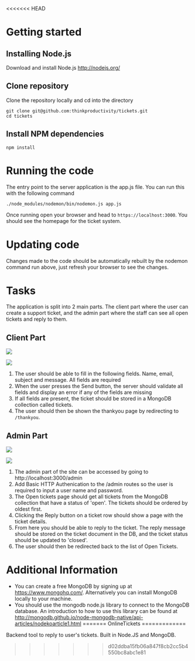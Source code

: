 <<<<<<< HEAD
# Getting started

## Installing Node.js

Download and install Node.js http://nodejs.org/

## Clone repository

Clone the repository locally and cd into the directory

```
git clone git@github.com:thinkproductivity/tickets.git
cd tickets
```

## Install NPM dependencies

```
npm install
```

# Running the code

The entry point to the server application is the app.js file. You can run this with the following command

```
./node_modules/nodemon/bin/nodemon.js app.js
```

Once running open your browser and head to `https://localhost:3000`. You should see the homepage for the ticket system.

# Updating code

Changes made to the code should be automatically rebuilt by the nodemon command run above, just refresh your browser to see the changes.

# Tasks

The application is split into 2 main parts. The client part where the user can create a support ticket, and the admin part where
the staff can see all open tickets and reply to them.

## Client Part

![](https://s3.amazonaws.com/uploads.hipchat.com/18287/84730/y3wUVE8kbYjggg5/Screen%20Shot%202014-07-24%20at%2012.06.27.png)

![](https://s3.amazonaws.com/uploads.hipchat.com/18287/84730/7nKNtwy7LMCOA59/Screen%20Shot%202014-07-24%20at%2012.06.32.png)

1. The user should be able to fill in the following fields. Name, email, subject and message. All fields are required
2. When the user presses the Send button, the server should validate all fields and display an error if any of the fields are missing
3. If all fields are present, the ticket should be stored in a MongoDB collection called tickets.
4. The user should then be shown the thankyou page by redirecting to `/thankyou`.

## Admin Part

![](https://s3.amazonaws.com/uploads.hipchat.com/18287/84730/CUS5CTzWmdxNEF5/Screen%20Shot%202014-07-24%20at%2012.07.06.png)

![](https://s3.amazonaws.com/uploads.hipchat.com/18287/84730/Y03hq5vi0bciDG0/Screen%20Shot%202014-07-24%20at%2012.07.10.png)

1. The admin part of the site can be accessed by going to http://localhost:3000/admin
2. Add Basic HTTP Authenication to the /admin routes so the user is required to input a user name and password.
3. The Open tickets page should get all tickets from the MongoDB collection that have a status of 'open'. The tickets should be ordered by oldest first.
4. Clicking the Reply button on a ticket row should show a page with the ticket details.
5. From here you should be able to reply to the ticket. The reply message should be stored on the ticket document in the DB, and the ticket status should be updated to 'closed'.
6. The user should then be redirected back to the list of Open Tickets.

# Additional Information

* You can create a free MongoDB by signing up at https://www.mongohq.com/. Alternatively you can install MongoDB locally to your machine.
* You should use the mongodb node.js library to connect to the MongoDB database. An introduction to how to use this library can be found at  http://mongodb.github.io/node-mongodb-native/api-articles/nodekoarticle1.html
=======
OnlineTickets
=============

Backend tool to reply to user's tickets. Built in Node.JS and MongoDB.
>>>>>>> d02ddba15fb06a847f8cb2cc5b4550bc8abc1e81
